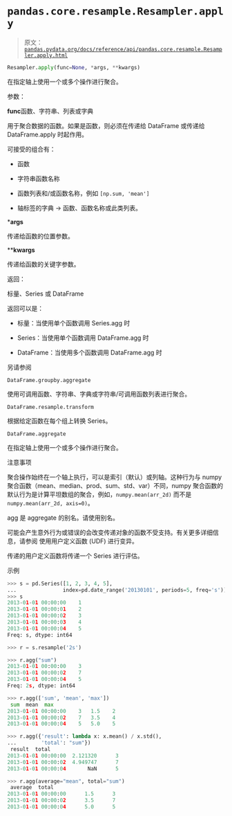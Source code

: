 # `pandas.core.resample.Resampler.apply`

> 原文：[`pandas.pydata.org/docs/reference/api/pandas.core.resample.Resampler.apply.html`](https://pandas.pydata.org/docs/reference/api/pandas.core.resample.Resampler.apply.html)

```py
Resampler.apply(func=None, *args, **kwargs)
```

在指定轴上使用一个或多个操作进行聚合。

参数：

**func**函数、字符串、列表或字典

用于聚合数据的函数。如果是函数，则必须在传递给 DataFrame 或传递给 DataFrame.apply 时起作用。

可接受的组合有：

+   函数

+   字符串函数名称

+   函数列表和/或函数名称，例如 `[np.sum, 'mean']`

+   轴标签的字典 -> 函数、函数名称或此类列表。

***args**

传递给函数的位置参数。

****kwargs**

传递给函数的关键字参数。

返回：

标量、Series 或 DataFrame

返回可以是：

+   标量：当使用单个函数调用 Series.agg 时

+   Series：当使用单个函数调用 DataFrame.agg 时

+   DataFrame：当使用多个函数调用 DataFrame.agg 时

另请参阅

`DataFrame.groupby.aggregate`

使用可调用函数、字符串、字典或字符串/可调用函数列表进行聚合。

`DataFrame.resample.transform`

根据给定函数在每个组上转换 Series。

`DataFrame.aggregate`

在指定轴上使用一个或多个操作进行聚合。

注意事项

聚合操作始终在一个轴上执行，可以是索引（默认）或列轴。这种行为与 numpy 聚合函数（mean、median、prod、sum、std、var）不同，numpy 聚合函数的默认行为是计算平坦数组的聚合，例如，`numpy.mean(arr_2d)` 而不是 `numpy.mean(arr_2d, axis=0)`。

agg 是 aggregate 的别名。请使用别名。

可能会产生意外行为或错误的会改变传递对象的函数不受支持。有关更多详细信息，请参阅 使用用户定义函数 (UDF) 进行变异。

传递的用户定义函数将传递一个 Series 进行评估。

示例

```py
>>> s = pd.Series([1, 2, 3, 4, 5],
...               index=pd.date_range('20130101', periods=5, freq='s'))
>>> s
2013-01-01 00:00:00    1
2013-01-01 00:00:01    2
2013-01-01 00:00:02    3
2013-01-01 00:00:03    4
2013-01-01 00:00:04    5
Freq: s, dtype: int64 
```

```py
>>> r = s.resample('2s') 
```

```py
>>> r.agg("sum")
2013-01-01 00:00:00    3
2013-01-01 00:00:02    7
2013-01-01 00:00:04    5
Freq: 2s, dtype: int64 
```

```py
>>> r.agg(['sum', 'mean', 'max'])
 sum  mean  max
2013-01-01 00:00:00    3   1.5    2
2013-01-01 00:00:02    7   3.5    4
2013-01-01 00:00:04    5   5.0    5 
```

```py
>>> r.agg({'result': lambda x: x.mean() / x.std(),
...        'total': "sum"})
 result  total
2013-01-01 00:00:00  2.121320      3
2013-01-01 00:00:02  4.949747      7
2013-01-01 00:00:04       NaN      5 
```

```py
>>> r.agg(average="mean", total="sum")
 average  total
2013-01-01 00:00:00      1.5      3
2013-01-01 00:00:02      3.5      7
2013-01-01 00:00:04      5.0      5 
```
